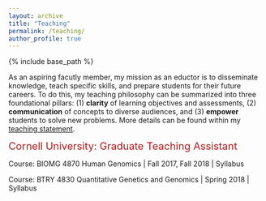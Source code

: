 ```yaml
---
layout: archive
title: "Teaching"
permalink: /teaching/
author_profile: true
---
```


{% include base_path %}

As an aspiring facutly member, my mission as an eductor is to disseminate knowledge, teach specific skills, and prepare students for their future careers. To do this, my teaching philosophy can be summarized into three foundational pillars: (1) **clarity** of learning objectives and assessments, (2) **communication** of concepts to diverse audiences, and (3) **empower** students to solve new problems. More details can be found within my [teaching statement](/assets/teaching_statement.pdf). 


 <span style="color:#B31B1B;font-size:20px"> Cornell University: Graduate Teaching Assistant </span>

 Course: BIOMG 4870 Human Genomics | Fall 2017, Fall 2018 | Syllabus

 Course: BTRY 4830 Quantitative Genetics and Genomics | Spring 2018 | Syllabus